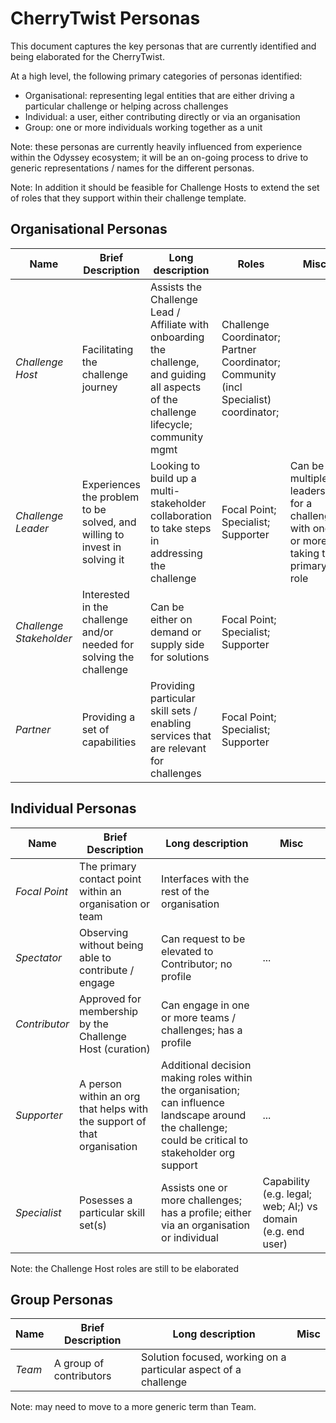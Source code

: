 # CherryTwist Personas
This document captures the key personas that are currently identified and being elaborated for the CherryTwist.

At a high level, the following primary categories of personas identified:
* Organisational: representing legal entities that are either driving a particular challenge or helping across challenges
* Individual: a user, either contributing directly or via an organisation
* Group: one or more individuals working together as a unit

Note: these personas are currently heavily influenced from experience within the Odyssey ecosystem; it will be an on-going process to drive to generic representations / names for the different personas. 

Note: In addition it should be feasible for Challenge Hosts to extend the set of roles that they support within their challenge template. 


## Organisational Personas

|  Name   	|  Brief Description	| Long description  	| Roles   	|   Misc	|
|---	|---	|---	|---	|--- |	
| *Challenge Host*  	| Facilitating the challenge journey	| Assists the Challenge Lead / Affiliate with onboarding the challenge, and guiding all aspects of the challenge lifecycle; community mgmt | Challenge Coordinator; Partner Coordinator; Community (incl Specialist) coordinator;		|  |
| *Challenge Leader*	| Experiences the problem to be solved, and willing to invest in solving it 	| Looking to build up a multi-stakeholder collaboration to take steps in addressing the challenge | Focal Point; Specialist; Supporter	 	| Can be multiple leaders for a challenge; with one or more taking the primary role 	|   	
| *Challenge Stakeholder*  	| Interested in the challenge and/or  needed for solving the challenge	| Can be either on demand or supply side for solutions 	| Focal Point; Specialist; Supporter |    	|
| *Partner* | Providing a set of capabilities | Providing particular skill sets / enabling services that are relevant for challenges | Focal Point; Specialist; Supporter  |   |


## Individual Personas
| Name 	|  Brief Description	| Long description  	|  Misc	|
|---	|---	|---	|---	|
| *Focal Point* | The primary contact point within an organisation or team | Interfaces with the rest of the organisation |  |
| *Spectator* | Observing without being able to contribute / engage | Can request to be elevated to Contributor; no profile  | ...| 
| *Contributor* | Approved for membership by the Challenge Host (curation) | Can engage in one or more teams / challenges; has a profile |   |
| *Supporter* | A person within an org that helps with the support of that organisation | Additional decision making roles within the organisation; can influence landscape around the challenge; could be critical to stakeholder org support | ... |
| *Specialist* | Posesses a particular skill set(s) | Assists one or more challenges; has a profile; either via an organisation or individual | Capability (e.g. legal; web; AI;) vs domain (e.g. end user) |

Note: the Challenge Host roles are still to be elaborated

## Group Personas
| Name 	|  Brief Description	| Long description  	|  Misc	|
|---	|---	|---	|---	 |
| *Team* | A group of contributors | Solution focused, working on a particular aspect of a challenge |    |

Note: may need to move to a more generic term than Team.





